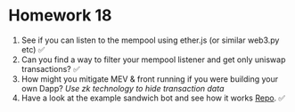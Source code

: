 # Homework 18

1. See if you can listen to the mempool using ether.js (or similar web3.py etc) ✅
2. Can you find a way to filter your mempool listener and get only uniswap transactions? ✅
3. How might you mitigate MEV & front running if you were building your own Dapp?
   _Use zk technology to hide transaction data_
4. Have a look at the example sandwich bot and see how it works [Repo](https://github.com/libevm/subway). ✅
